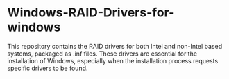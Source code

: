 # Windows-RAID-Drivers-for-windows
This repository contains the RAID drivers for both Intel and non-Intel based systems, packaged as .inf files. These drivers are essential for the installation of Windows, especially when the installation process requests specific drivers to be found.
